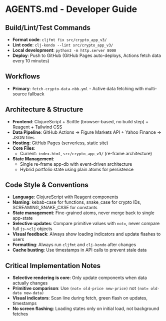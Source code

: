 # AGENTS.md - Developer Guide

## Build/Lint/Test Commands
- **Format code**: `cljfmt fix src/crypto_app_v3/`
- **Lint code**: `clj-kondo --lint src/crypto_app_v3/`
- **Local development**: `python3 -m http.server 8000`
- **Deploy**: Push to GitHub (GitHub Pages auto-deploys, Actions fetch data every 10 minutes)

## Workflows
- **Primary**: `fetch-crypto-data-nbb.yml` - Active data fetching with multi-source fallback

## Architecture & Structure
- **Frontend**: ClojureScript + Scittle (browser-based, no build step) + Reagent + Tailwind CSS
- **Data Pipeline**: GitHub Actions → Figure Markets API + Yahoo Finance → JSON files  
- **Hosting**: GitHub Pages (serverless, static site)
- **Core Files**: 
  - Current: `index.html`, `src/crypto_app_v3/` (re-frame architecture)
- **State Management**:
  - Single re-frame app-db with event-driven architecture
  - Hybrid portfolio state using plain atoms for persistence

## Code Style & Conventions
- **Language**: ClojureScript with Reagent components
- **Naming**: kebab-case for functions, snake_case for crypto IDs, SCREAMING_SNAKE_CASE for constants
- **State management**: Fine-grained atoms, never merge back to single app-state
- **Selective updates**: Compare primitive values with `not=`, never compare full `js->clj` objects
- **Visual feedback**: Always show loading indicators and update flashes to users
- **Formatting**: Always run `cljfmt` and `clj-kondo` after changes
- **Cache busting**: Use timestamps in API calls to prevent stale data

## Critical Implementation Notes
- **Selective rendering is core**: Only update components when data actually changes
- **Primitive comparison**: Use `(not= old-price new-price)` not `(not= old-data new-data)`
- **Visual indicators**: Scan line during fetch, green flash on updates, timestamps
- **No screen flashing**: Loading states only on initial load, not background fetches
